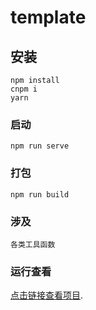 # template

## 安装
```
npm install
cnpm i
yarn
```

### 启动
```
npm run serve
```

### 打包
```
npm run build
```
### 涉及
```
各类工具函数
```

### 运行查看
 [点击链接查看项目](127.0.0.1:2500).

